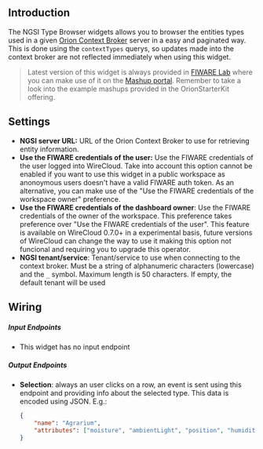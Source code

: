 ## Introduction

The NGSI Type Browser widgets allows you to browser the entities types used in
a given [Orion Context
Broker](http://catalogue.fiware.org/enablers/publishsubscribe-context-broker-orion-context-broker)
server in a easy and paginated way. This is done using the `contextTypes` querys, so
updates made into the context broker are not reflected immediately when using
this widget.

> Latest version of this widget is always provided in [FIWARE
> Lab](https://store.lab.fiware.org/search/keyword/OrionStarterKit) where you
> can make use of it on the [Mashup portal](https://mashup.lab.fiware.org).
> Remember to take a look into the example mashups provided in the OrionStarterKit offering.

## Settings

- **NGSI server URL:** URL of the Orion Context Broker to use for retrieving
  entity information.
- **Use the FIWARE credentials of the user:** Use the FIWARE credentials of the
  user logged into WireCloud. Take into account this option cannot be enabled if
  you want to use this widget in a public workspace as anonoymous users doesn't
  have a valid FIWARE auth token. As an alternative, you can make use of the
  "Use the FIWARE credentials of the workspace owner" preference.
- **Use the FIWARE credentials of the dashboard owner**: Use the FIWARE
  credentials of the owner of the workspace. This preference takes preference
  over "Use the FIWARE credentials of the user". This feature is available on
  WireCloud 0.7.0+ in a experimental basis, future versions of WireCloud can
  change the way to use it making this option not funcional and requiring you to
  upgrade this operator.
- **NGSI tenant/service**: Tenant/service to use when connecting to the context
  broker. Must be a string of alphanumeric characters (lowercase) and the `_`
  symbol. Maximum length is 50 characters. If empty, the default tenant will be
  used

## Wiring

##### Input Endpoints

- This widget has no input endpoint

##### Output Endpoints

- **Selection**: always an user clicks on a row, an event is sent using this
  endpoint and providing info about the selected type. This data is encoded
  using JSON. E.g.:

    ```json
    {
        "name": "Agrarium",
        "attributes": ["moisture", "ambientLight", "position", "humidity", "temperature"]
    }
    ```
